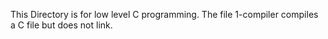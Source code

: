 This Directory is for low level C programming.
The file 1-compiler compiles a C file but does not link.
